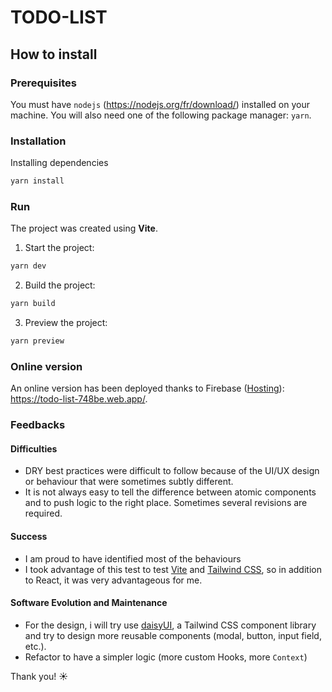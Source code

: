 # TODO-LIST

## How to install

### Prerequisites

You must have `nodejs` (https://nodejs.org/fr/download/) installed on your machine. You will also need one of the following package manager: `yarn`.

### Installation

Installing dependencies

```sh
yarn install
```

### Run

The project was created using **Vite**.

1. Start the project:

```sh
yarn dev
```

2. Build the project:

```sh
yarn build
```

3. Preview the project:

```sh
yarn preview
```

### Online version

An online version has been deployed thanks to Firebase ([Hosting](https://firebase.google.com/products/hosting)): https://todo-list-748be.web.app/.

### Feedbacks

#### Difficulties

-   DRY best practices were difficult to follow because of the UI/UX design or behaviour that were sometimes subtly different.
-   It is not always easy to tell the difference between atomic components and to push logic to the right place. Sometimes several revisions are required.

#### Success

-   I am proud to have identified most of the behaviours
-   I took advantage of this test to test [Vite](https://vitejs.dev/) and [Tailwind CSS](https://tailwindcss.com/docs), so in addition to React, it was very advantageous for me.

#### Software Evolution and Maintenance

-   For the design, i will try use [daisyUI](https://daisyui.com/), a Tailwind CSS component library and try to design more reusable components (modal, button, input field, etc.).
-   Refactor to have a simpler logic (more custom Hooks, more `Context`)

Thank you! ☀️
